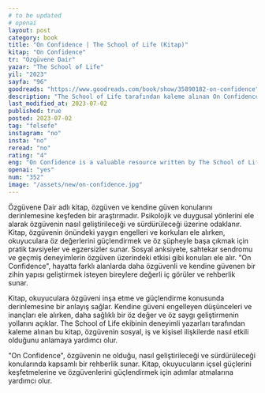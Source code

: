 ```yaml
---
# to be updated
# openai
layout: post
category: book
title: "On Confidence | The School of Life (Kitap)"
kitap: "On Confidence"
tr: "Özgüvene Dair"
yazar: "The School of Life"
yil: "2023"
sayfa: "96"
goodreads: "https://www.goodreads.com/book/show/35890182-on-confidence"
description: "The School of Life tarafından kaleme alınan On Confidence kitabı, özgüvenin nasıl geliştirileceği ve sürdürüleceği konusunda pratik rehberlik sunan değerli bir kaynaktır."
last_modified_at: 2023-07-02
published: true
posted: 2023-07-02
tag: "felsefe"
instagram: "no"
insta: "no"
reread: "no"
rating: "4"
eng: "On Confidence is a valuable resource written by The School of Life that provides practical guidance on how to develop and sustain confidence."
openai: "yes"
num: "352"
image: "/assets/new/on-confidence.jpg"
---
```


Özgüvene Dair adlı kitap, özgüven ve kendine güven konularını derinlemesine keşfeden bir araştırmadır. Psikolojik ve duygusal yönlerini ele alarak özgüvenin nasıl geliştirileceği ve sürdürüleceği üzerine odaklanır. Kitap, özgüvenin önündeki yaygın engelleri ve korkuları ele alırken, okuyuculara öz değerlerini güçlendirmek ve öz şüpheyle başa çıkmak için pratik tavsiyeler ve egzersizler sunar. Sosyal anksiyete, sahtekar sendromu ve geçmiş deneyimlerin özgüven üzerindeki etkisi gibi konuları ele alır. "On Confidence", hayatta farklı alanlarda daha özgüvenli ve kendine güvenen bir zihin yapısı geliştirmek isteyen bireylere değerli iç görüler ve rehberlik sunar.

Kitap, okuyuculara özgüveni inşa etme ve güçlendirme konusunda derinlemesine bir anlayış sağlar. Kendine güveni engelleyen düşünceleri ve inançları ele alırken, daha sağlıklı bir öz değer ve öz saygı geliştirmenin yollarını açıklar. The School of Life ekibinin deneyimli yazarları tarafından kaleme alınan bu kitap, özgüvenin sosyal, iş ve kişisel ilişkilerde nasıl etkili olduğunu anlamaya yardımcı olur.

"On Confidence", özgüvenin ne olduğu, nasıl geliştirileceği ve sürdürüleceği konularında kapsamlı bir rehberlik sunar. Kitap, okuyucuların içsel güçlerini keşfetmelerine ve özgüvenlerini güçlendirmek için adımlar atmalarına yardımcı olur.
